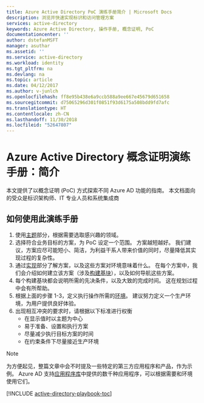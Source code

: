 ```yaml
---
title: Azure Active Directory PoC 演练手册简介 | Microsoft Docs
description: 浏览并快速实现标识和访问管理方案
services: active-directory
keywords: Azure Active Directory, 操作手册, 概念证明, PoC
documentationcenter: ''
author: dstefanMSFT
manager: asuthar
ms.assetid: ''
ms.service: active-directory
ms.workload: identity
ms.tgt_pltfrm: na
ms.devlang: na
ms.topic: article
ms.date: 04/12/2017
ms.author: v-junlch
ms.openlocfilehash: ff8e95b438e6a9ccb588a9ee667e45679d651658
ms.sourcegitcommit: d75065296d301f0851f93d6175a508bdd9fd7afc
ms.translationtype: HT
ms.contentlocale: zh-CN
ms.lasthandoff: 11/30/2018
ms.locfileid: "52647807"
---
```

# <a name="azure-active-directory-proof-of-concept-playbook-introduction"></a>Azure Active Directory 概念证明演练手册：简介

本文提供了以概念证明 (PoC) 方式探索不同 Azure AD 功能的指南。 本文档面向的受众是标识架构师、IT 专业人员和系统集成商

## <a name="how-to-use-this-playbook"></a>如何使用此演练手册

1. 使用[主题](active-directory-playbook-ingredients.md#theme)部分，根据需要选取感兴趣的领域。  
2. 选择符合业务目标的方案，为 PoC 设定一个范围。 方案越短越好。 我们建议，方案应尽可能短小、简洁，为利益干系人带来价值的同时，尽量降低其实现过程的复杂性。  
3. 通过[实现](active-directory-playbook-implementation.md)部分了解方案，以及这些方案对环境意味着什么。 在每个方案中，我们会介绍如何建立该方案（涉及[构建基块](active-directory-playbook-building-blocks.md)），以及如何导航这些方案。 
4. 每个构建基块都会说明所需的先决条件，以及大致的完成时间。 这在规划过程中会有所帮助。 
5. 根据上面的步骤 1-3，定义执行操作所需的[环境](active-directory-playbook-ingredients.md#environment)。 建议努力定义一个生产环境，为用户提供良好体验。 
6. 出现相互冲突的要求时，请根据以下标准进行权衡 
   * 在显示值时以主题为中心  
   * 易于准备、设置和执行方案 
   * 尽量减少执行目标方案的时间 
   * 在约束条件下尽量接近生产环境 

>[!NOTE]
> 为方便起见，整篇文章中会不时提及一些特定的第三方应用程序和产品，作为示例。 Azure AD 支持[应用程序库](https://azuremarketplace.microsoft.com/marketplace/apps/category/azure-active-directory-apps)中提供的数千种应用程序，可以根据需要和环境使用它们。 



[!INCLUDE [active-directory-playbook-toc](../../includes/active-directory-playbook-steps.md)]
